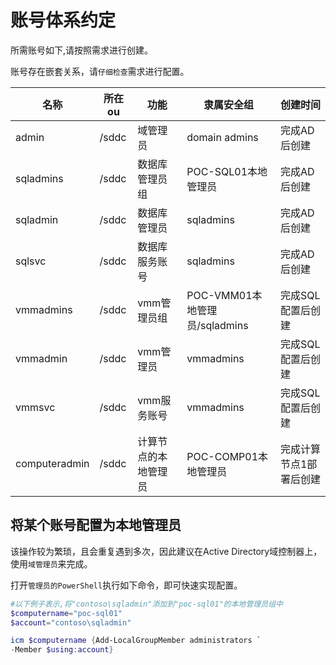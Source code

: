# 账号体系约定

所需账号如下,请按照需求进行创建。

账号存在嵌套关系，请`仔细检查`需求进行配置。

| 名称          | 所在ou | 功能                 | 隶属安全组                    | 创建时间                |
| ------------- | ------ | -------------------- | ----------------------------- | ----------------------- |
| admin         | /sddc  | 域管理员             | domain admins                 | 完成AD后创建            |
| sqladmins     | /sddc  | 数据库管理员组       | POC-SQL01本地管理员           | 完成AD后创建            |
| sqladmin      | /sddc  | 数据库管理员         | sqladmins                     | 完成AD后创建            |
| sqlsvc        | /sddc  | 数据库服务账号       | sqladmins                     | 完成AD后创建            |
| vmmadmins     | /sddc  | vmm管理员组          | POC-VMM01本地管理员/sqladmins | 完成SQL配置后创建       |
| vmmadmin      | /sddc  | vmm管理员            | vmmadmins                     | 完成SQL配置后创建       |
| vmmsvc        | /sddc  | vmm服务账号          | vmmadmins                     | 完成SQL配置后创建       |
| computeradmin | /sddc  | 计算节点的本地管理员 | POC-COMP01本地管理员          | 完成计算节点1部署后创建 |





## 将某个账号配置为本地管理员

该操作较为繁琐，且会重复遇到多次，因此建议在Active Directory域控制器上，使用`域管理员`来完成。

打开`管理员的PowerShell`执行如下命令，即可快速实现配置。

```powershell
#以下例子表示,将"contoso\sqladmin"添加到"poc-sql01"的本地管理员组中
$computername="poc-sql01"
$account="contoso\sqladmin"

icm $computername {Add-LocalGroupMember administrators `
-Member $using:account} 
```

